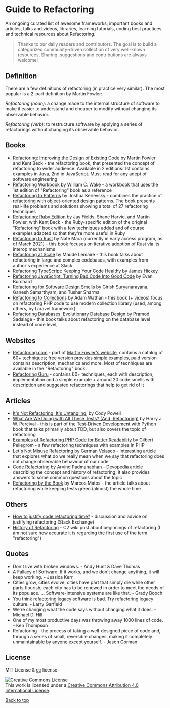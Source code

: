 # Guide to Refactoring
 An ongoing curated list of awesome frameworks, important books and articles, talks and videos, libraries, learning tutorials, coding best practices and technical resources about Refactoring.
> Thanks to our daily readers and contributors. The goal is to build a categorized community-driven collection of very well-known resources. Sharing, suggestions and contributions are always welcome!

## Definition

There are a few definitions of refactoring (in practice very similar). The most popular is a 2-part definition by Martin Fowler:

_Refactoring (noun)_: a change made to the internal structure of software to make it easier to understand and cheaper to modify without changing its observable behavior.

_Refactoring (verb)_: to restructure software by applying a series of refactorings without changing its observable behavior.

## Books

* [Refactoring: Improving the Design of Existing Code](https://martinfowler.com/books/refactoring.html) by Martin Fowler and Kent Beck - *the* refactoring book, that presented the concept of refactoring to wider audience. Available in 2 editions: 1st contains examples in Java, 2nd in JavaScript. Must-read for any adept of software engineering
* [Refactoring Workbook](https://www.pearson.com/store/p/refactoring-workbook/P100001822014) by William C. Wake - a workbook that uses the 1st edition of "Refactoring" book as a reference
* [Refactoring to Patterns](https://www.goodreads.com/book/show/85041.Refactoring_to_Patterns) by Joshua Kerievsky - combines the practice of refactoring with object-oriented design patterns. The book presents real-life problems and solutions showing a total of 27 refactoring techniques
* [Refactoring: Ruby Edition](https://martinfowler.com/books/refactoringRubyEd.html) by Jay Fields, Shane Harvie, and Martin Fowler, with Kent Beck - the Ruby-specific edition of the original "Refactoring" book with a few techniques added and of course examples adapted so that they're more useful in Ruby
* [Refactoring to Rust](https://www.manning.com/books/refactoring-to-rust) by Nate Mara (currently in early access program, as of March 2021) - this book focuses on iterative adoption of Rust via its interop mechanisms
* [Refactoring at Scale](https://www.oreilly.com/library/view/refactoring-at-scale/9781492075523/) by Maude Lemaire - this book talks about refactoring in large and complex codebases, with examples from author's experience at Slack
* [Refactoring TypeScript: Keeping Your Code Healthy](https://leanpub.com/refactoringtypescript) by James Hickey
* [Refactoring JavaScript: Turning Bad Code Into Good Code](https://refactoringjs.com/) by Evan Burchard
* [Refactoring for Software Design Smells](http://www.designsmells.com/) by Girish Suryanarayana, Ganesh Samarthyam, and Tushar Sharma
* [Refactoring to Collections](https://laravel-news.com/refactoring-to-collections) by Adam Wathan - this book (+ videos) focus on refactoring PHP code to use modern collection library (used, among others, by Laravel framework)
* [Refactoring Databases: Evolutionary Database Design](https://www.databaserefactoring.com/) by Pramod Sadalage - this book talks about refactoring on the database level instead of code level, 

## Websites

* [Refactoring.com](https://www.refactoring.com/) - part of [Martin Fowler's website](https://martinfowler.com/), contains a catalog of 60+ techniques; free version provides simple examples, paid version contains description, mechanics and more. Most of tecnhiques are available in the "Refactoring" book.
* [Refactoring Guru](https://refactoring.guru) - contains 60+ techniques, each with description, implementation and a simple example + around 20 code smells with description and suggested refactorings that help to get rid of it

## Articles

* [It's Not Refactoring, It's Untangling](http://www.codypowell.com/taods/2013/03/its-not-refactoring-its-untangling.html), by Cody Powell
* [What Are We Doing with All These Tests? (And, Refactoring)](https://www.obeythetestinggoat.com/book/chapter_philosophy_and_refactoring.html) by Harry J. W. Percival - this is part of the [Test-Driven Development with Python](https://www.obeythetestinggoat.com/pages/book.html) book that talks primarily about TDD, but also covers the topic of refactoring
* [Examples of Refactoring PHP Code for Better Readability](https://deliciousbrains.com/refactoring-php-code-better-readability/) by Gilbert Pellegrom - a few refactoring techniques with examples in PHP
* [Let's Not Misuse Refactoring](https://thoughtbot.com/blog/lets-not-misuse-refactoring) by German Velasco - interesting article that explores what do we really mean when we say that refactoring does not change observable behaviour of our code
* [Code Refactoring](https://devopedia.org/code-refactoring) by Arvind Padmanabhan - Devopedia article describing the concept and history of refactoring; it also provides answers to some common questions about the topic
* [Refactoring by the Book](https://www.thoughtworks.com/insights/blog/refactoring-book) by Marcos Matos - the article talks about refactoring while keeping tests green (almost) the whole time

## Others

* [How to justify code refactoring time?](https://softwareengineering.stackexchange.com/questions/157928/how-to-justify-code-refactoring-time) - discussion and advice on justifying refactoring (Stack Exchange)
* [History of Refactoring](https://wiki.c2.com/?HistoryOfRefactoring) - C2 wiki post about beginnings of refactoring (I am not sure how accurate it is regarding the first use of the term "refactoring")


## Quotes

  - Don't live with broken windows. - Andy Hunt & Dave Thomas
  - A Fallacy of Software: If it works, and we don't change anything, it will keep working. - Jessica Kerr
  - Cities grow, cities evolve, cities have part that simply die while other parts flourish; each city has to be renewed in order to meet the needs of its populace. ... Software-intensive systems are like that. - Grady Booch
  - You think refactoring legacy software is bad. Try refactoring legacy culture. - Larry Garfield
  - We're changing what the code says without changing what it does. - Michael D. Hill
  - One of my most productive days was throwing away 1000 lines of code. - Ken Thompson
  - Refactoring - the process of taking a well-designed piece of code and, through a series of small, reversible changes, making it completely unmaintainable by anyone except yourself. - Jason Gorman

## License
MIT License & [cc](https://creativecommons.org/licenses/by/4.0/) license

<a rel="license" href="http://creativecommons.org/licenses/by/4.0/"><img alt="Creative Commons License" style="border-width:0" src="https://i.creativecommons.org/l/by/4.0/88x31.png" /></a><br />This work is licensed under a <a rel="license" href="http://creativecommons.org/licenses/by/4.0/">Creative Commons Attribution 4.0 International License</a>.

[Back to top](#guide-to-refactoring)

